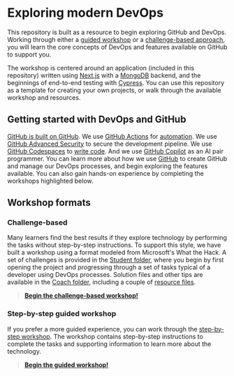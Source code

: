 # Exploring modern DevOps

This repository is built as a resource to begin exploring GitHub and DevOps. Working through either a [guided workshop](./guided-workshop/) or a [challenge-based approach](./what-the-hack/Student/), you will learn the core concepts of DevOps and features available on GitHub to support you.

The workshop is centered around an application (included in this repository) written using [Next.js](https://nextjs.org/) with a [MongoDB](https://www.mongodb.com/) backend, and the beginnings of end-to-end testing with [Cypress](https://www.cypress.io/). You can use this repository as a template for creating your own projects, or walk through the available workshop and resources.

## Getting started with DevOps and GitHub

[GitHub is built on GitHub](./guided-workshop/resources/how-github-uses-github.md). We use [GitHub Actions](https://github.com/features/actions) for [automation](./guided-workshop/resources/automation.md). We use [GitHub Advanced Security](https://github.com/features/security) to secure the development pipeline. We use [GitHub Codespaces](https://github.com/features/codespaces) to [write code](./guided-workshop/exercises/3-codespaces.md). And we use [GitHub Copilot](https://github.com/features/copilot) as an AI pair programmer. You can learn more about how we use [GitHub](./guided-workshop/resources/how-github-uses-github.md) to create GitHub and manage our DevOps processes, and begin exploring the features available. You can also gain hands-on experience by completing the workshops highlighted below.

## Workshop formats

### Challenge-based

Many learners find the best results if they explore technology by performing the tasks without step-by-step instructions. To support this style, we have built a workshop using a format modeled from Microsoft's What the Hack. A set of challenges is provided in the [Student folder](./what-the-hack/Student/), where you begin by first opening the project and progressing through a set of tasks typical of a developer using DevOps processes. Solution files and other tips are available in the [Coach folder](./what-the-hack/Coach/), including a couple of [resource files](./what-the-hack/Coach/resources).

> **[Begin the challenge-based workshop!](./what-the-hack/README.md)**

### Step-by-step guided workshop

If you prefer a more guided experience, you can work through the [step-by-step workshop](./guided-workshop/). The workshop contains step-by-step instructions to complete the tasks and supporting information to learn more about the technology.

> **[Begin the guided workshop!](./guided-workshop/README.md)**
